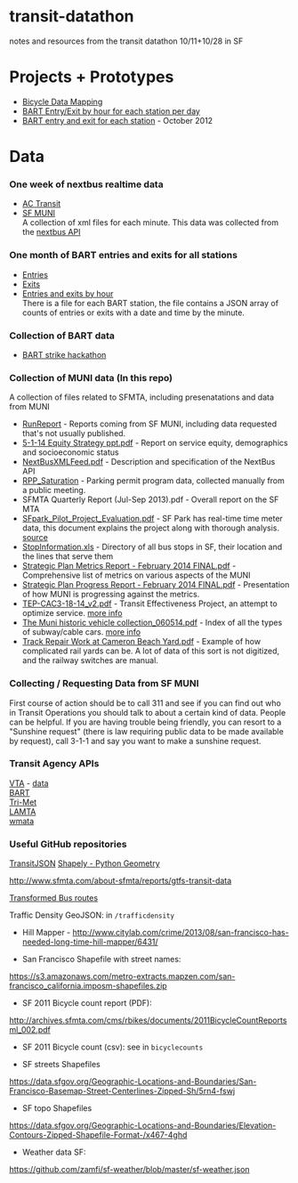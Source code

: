 transit-datathon
================

notes and resources from the transit datathon 10/11+10/28 in SF

# Projects + Prototypes

* [Bicycle Data Mapping](https://github.com/enjalot/transit-datathon/tree/master/Bicycles)
* [BART Entry/Exit by hour for each station per day](http://tributary.io/inlet/a45405fbc8eca92c9593)
* [BART entry and exit for each station](http://bart-usage.herokuapp.com/#/) - October 2012


# Data

### One week of nextbus realtime data  
* [AC Transit](https://s3-us-west-2.amazonaws.com/bdon-transitdata/actransit.tar.gz)  
* [SF MUNI](https://s3-us-west-2.amazonaws.com/bdon-transitdata/sf-muni.tar.gz)  
A collection of xml files for each minute. This data was collected from the [nextbus API](http://api-portal.anypoint.mulesoft.com/nextbus/api/nextbus-api/docs/reference)

### One month of BART entries and exits for all stations 
* [Entries](https://transit-data.s3.amazonaws.com/oct-2012-entries-json.zip)  
* [Exits](https://transit-data.s3.amazonaws.com/oct-2012-exits-json.zip)  
* [Entries and exits by hour](https://transit-data.s3.amazonaws.com/entriesexits.json)  
There is a file for each BART station, the file contains a JSON array of counts of entries or exits with a date and time by the minute.

### Collection of BART data
* [BART strike hackathon](https://github.com/enjalot/bart/tree/master/data)  

### Collection of MUNI data (In this repo)
A collection of files related to SFMTA, including presenatations and data from MUNI

* [RunReport](https://github.com/enjalot/transit-datathon/tree/master/RunReport) - Reports coming from SF MUNI, including data requested that's not usually published.
* [5-1-14 Equity Strategy ppt.pdf](https://github.com/enjalot/transit-datathon/blob/master/5-1-14%20Equity%20Strategy%20ppt.pdf) - Report on service equity, demographics and socioeconomic status
* [NextBusXMLFeed.pdf](https://github.com/enjalot/transit-datathon/blob/master/NextBusXMLFeed.pdf) - Description and specification of the NextBus API
* [RPP_Saturation](https://github.com/enjalot/transit-datathon/blob/master/RPP_Saturation%202-3-10_NN.pdf) - Parking permit program data, collected manually from a public meeting. 
* SFMTA Quarterly Report (Jul-Sep 2013).pdf - Overall report on the SF MTA
* [SFpark_Pilot_Project_Evaluation.pdf](https://github.com/enjalot/transit-datathon/blob/master/SFpark_Pilot_Project_Evaluation.pdf) - SF Park has real-time time meter data, this document explains the project along with thorough analysis. [source](http://sfpark.org/resources/docs_pilotevaluation/)
* [StopInformation.xls](https://github.com/enjalot/transit-datathon/blob/master/StopInformation.xls) - Directory of all bus stops in SF, their location and the lines that serve them
* [Strategic Plan Metrics Report - February 2014 FINAL.pdf](https://github.com/enjalot/transit-datathon/blob/master/Strategic%20Plan%20Metrics%20Report%20-%20February%202014%20FINAL.pdf) - Comprehensive list of metrics on various aspects of the MUNI
* [Strategic Plan Progress Report - February 2014 FINAL.pdf](https://github.com/enjalot/transit-datathon/blob/master/Strategic%20Plan%20Progress%20Report%20-%20February%202014%20FINAL.pdf) - Presentation of how MUNI is progressing against the metrics.
* [TEP-CAC3-18-14_v2.pdf](https://github.com/enjalot/transit-datathon/blob/master/TEP-CAC3-18-14_v2.pdf) - Transit Effectiveness Project, an attempt to optimize service. [more info](http://muniforward.com/)  
* [The Muni historic vehicle collection_060514.pdf](https://github.com/enjalot/transit-datathon/blob/master/The%20Muni%20historic%20vehicle%20collection_060514.pdf) - Index of all the types of subway/cable cars. [more info](http://www.streetcar.org/) 
* [Track Repair Work at Cameron Beach Yard.pdf](https://github.com/enjalot/transit-datathon/blob/master/Track%20Repair%20Work%20at%20Cameron%20Beach%20Yard.pdf) - Example of how complicated rail yards can be. A lot of data of this sort is not digitized, and the railway switches are manual.

### Collecting / Requesting Data from SF MUNI

First course of action should be to call 311 and see if you can find out who in Transit Operations you should talk to about a certain kind of data. People can be helpful. If you are having trouble being friendly, you can resort to a "Sunshine request" (there is law requiring public data to be made available by request), call 3-1-1 and say you want to make a sunshine request.  
 

### Transit Agency APIs
[VTA](http://www.vta.org/getting-around/gtfs-info/dev-links) - [data](https://data.vta.org/)    
[BART](http://www.bart.gov/schedules/developers)  
[Tri-Met](http://developer.trimet.org/)  
[LAMTA](http://developer.metro.net/)  
[wmata](http://developer.wmata.com/)  

### Useful GitHub repositories
[TransitJSON](https://github.com/codeforamerica/transitjson)
[Shapely - Python Geometry](https://github.com/Toblerity/Shapely)

http://www.sfmta.com/about-sfmta/reports/gtfs-transit-data

[Transformed Bus routes](https://dl-web.dropbox.com/get/Public/BusRoutes.zip?_subject_uid=66958528&w=AAB-W46nVyQcoTUEeTgRAiXscPXXp2AXd8kYXLmrqIOwDg)

Traffic Density GeoJSON: in `/trafficdensity`


* Hill Mapper - http://www.citylab.com/crime/2013/08/san-francisco-has-needed-long-time-hill-mapper/6431/

* San Francisco Shapefile with street names:

 https://s3.amazonaws.com/metro-extracts.mapzen.com/san-francisco_california.imposm-shapefiles.zip


* SF 2011 Bicycle count report (PDF):

http://archives.sfmta.com/cms/rbikes/documents/2011BicycleCountReportsml_002.pdf


* SF 2011 Bicycle count (csv): see in `bicyclecounts`


* SF streets Shapefiles

https://data.sfgov.org/Geographic-Locations-and-Boundaries/San-Francisco-Basemap-Street-Centerlines-Zipped-Sh/5rn4-fswj

 * SF topo Shapefiles

https://data.sfgov.org/Geographic-Locations-and-Boundaries/Elevation-Contours-Zipped-Shapefile-Format-/x467-4ghd

* Weather data SF:

https://github.com/zamfi/sf-weather/blob/master/sf-weather.json
